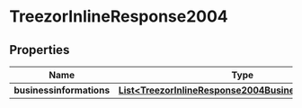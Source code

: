 
# TreezorInlineResponse2004

## Properties
Name | Type | Description | Notes
------------ | ------------- | ------------- | -------------
**businessinformations** | [**List&lt;TreezorInlineResponse2004Businessinformations&gt;**](TreezorInlineResponse2004Businessinformations.md) |  |  [optional]



